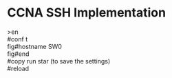 # CCNA SSH Implementation

\>en  
\#conf t  
fig#hostname SW0  
fig#end  
\#copy run star (to save the settings)  
\#reload
